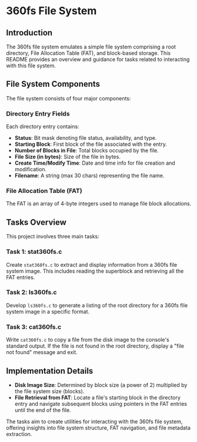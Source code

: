 # 360fs File System

## Introduction
The 360fs file system emulates a simple file system comprising a root directory, File Allocation Table (FAT), and block-based storage. This README provides an overview and guidance for tasks related to interacting with this file system.

## File System Components
The file system consists of four major components:

### Directory Entry Fields
Each directory entry contains:
- **Status**: Bit mask denoting file status, availability, and type.
- **Starting Block**: First block of the file associated with the entry.
- **Number of Blocks in File**: Total blocks occupied by the file.
- **File Size (in bytes)**: Size of the file in bytes.
- **Create Time/Modify Time**: Date and time info for file creation and modification.
- **Filename**: A string (max 30 chars) representing the file name.

### File Allocation Table (FAT)
The FAT is an array of 4-byte integers used to manage file block allocations.

## Tasks Overview
This project involves three main tasks:

### Task 1: stat360fs.c
Create `stat360fs.c` to extract and display information from a 360fs file system image. This includes reading the superblock and retrieving all the FAT entries.

### Task 2: ls360fs.c
Develop `ls360fs.c` to generate a listing of the root directory for a 360fs file system image in a specific format.

### Task 3: cat360fs.c
Write `cat360fs.c` to copy a file from the disk image to the console's standard output. If the file is not found in the root directory, display a "file not found" message and exit.

## Implementation Details
- **Disk Image Size**: Determined by block size (a power of 2) multiplied by the file system size (blocks).
- **File Retrieval from FAT**: Locate a file's starting block in the directory entry and navigate subsequent blocks using pointers in the FAT entries until the end of the file.

The tasks aim to create utilities for interacting with the 360fs file system, offering insights into file system structure, FAT navigation, and file metadata extraction.

